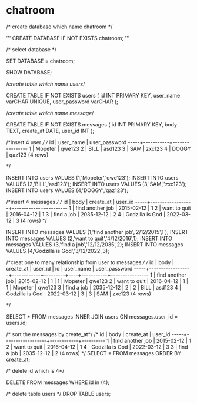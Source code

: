 # chatroom
  
  
/*
create database which name chatroom 
*/

'''
CREATE DATABASE IF NOT EXISTS chatroom;
'''



/*
selcet database
*/

SET DATABASE = chatroom;

SHOW DATABASE;

/*create table which name users*/

CREATE TABLE IF NOT EXISTS users (
    id INT PRIMARY KEY,
    user_name varCHAR UNIQUE,
    user_password varCHAR 
);

/*create table which name message*/

CREATE TABLE IF NOT EXISTS messages (
    id INT PRIMARY KEY,
    body TEXT,
    create_at DATE,
    user_id INT
);

/*insert 4 user */
/*
  id | user_name | user_password
-----+-----------+----------------
   1 | Mopeter   | qwe123
   2 | BILL      | asd123
   3 | SAM       | zxc123
   4 | DOGGY     | qaz123
(4 rows)


*/


INSERT INTO users VALUES (1,'Mopeter','qwe123');
INSERT INTO users VALUES (2,'BILL','asd123');
INSERT INTO users VALUES (3,'SAM','zxc123');
INSERT INTO users VALUES (4,'DOGGY','qaz123');


/*insert 4 messages */
/*
  id |       body       | create_at  | user_id
-----+------------------+------------+----------
   1 | find another job | 2015-02-12 |       1
   2 | want to quit     | 2016-04-12 |       1
   3 | find a job       | 2035-12-12 |       2
   4 | Godzilla is God  | 2022-03-12 |       3
(4 rows)
*/

INSERT INTO messages VALUES (1,'find another job','2/12/2015',1 );
INSERT INTO messages VALUES (2,'want to quit','4/12/2016',1);
INSERT INTO messages VALUES (3,'find a job','12/12/2035',2);
INSERT INTO messages VALUES (4,'Godzilla is God','3/12/2022',3);

/*creat one to many relationship from user to messages */
/*
  id |       body       | create_at  | user_id | id | user_name | user_password
-----+------------------+------------+---------+----+-----------+----------------
   1 | find another job | 2015-02-12 |       1 |  1 | Mopeter   | qwe123
   2 | want to quit     | 2016-04-12 |       1 |  1 | Mopeter   | qwe123
   3 | find a job       | 2035-12-12 |       2 |  2 | BILL      | asd123
   4 | Godzilla is God  | 2022-03-12 |       3 |  3 | SAM       | zxc123
(4 rows)

*/

SELECT *
FROM messages
INNER JOIN users ON messages.user_id = users.id;

/* sort the messages by create_at*/
/*
  id |       body       | create_at  | user_id
-----+------------------+------------+----------
   1 | find another job | 2015-02-12 |       1
   2 | want to quit     | 2016-04-12 |       1
   4 | Godzilla is God  | 2022-03-12 |       3
   3 | find a job       | 2035-12-12 |       2
(4 rows)
*/
SELECT * 
FROM messages 
ORDER BY create_at;

/* delete id  which is  4*/

DELETE FROM messages WHERE id in (4);

/* delete table users */
DROP TABLE users;
